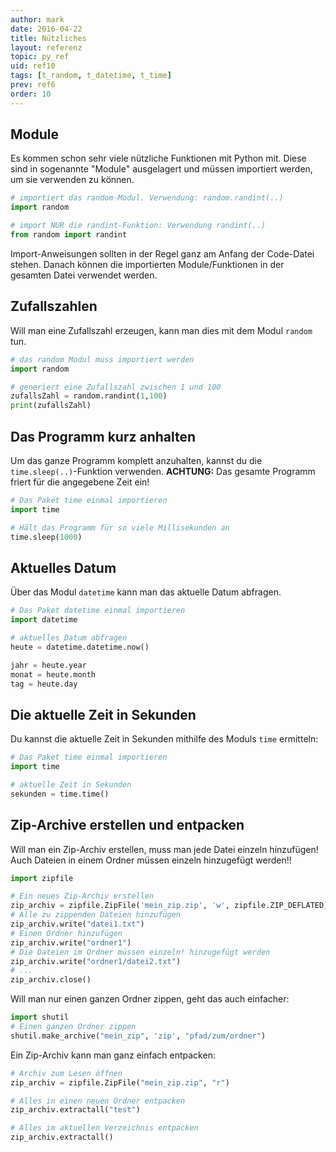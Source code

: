 ```yaml
---
author: mark
date: 2016-04-22
title: Nützliches
layout: referenz
topic: py_ref
uid: ref10
tags: [t_random, t_datetime, t_time]
prev: ref6
order: 10
---
```



## Module

Es kommen schon sehr viele nützliche Funktionen mit Python mit. Diese sind in sogenannte "Module" ausgelagert und müssen importiert werden, um sie verwenden zu können.

```python
# importiert das random-Modul. Verwendung: random.randint(..)
import random 

# import NUR die randint-Funktion: Verwendung randint(..)
from random import randint 
```

Import-Anweisungen sollten in der Regel ganz am Anfang der Code-Datei stehen. Danach können die importierten Module/Funktionen in der gesamten Datei verwendet werden.

## Zufallszahlen

Will man eine Zufallszahl erzeugen, kann man dies mit dem Modul `random` tun.

```python
# das random Modul muss importiert werden
import random

# generiert eine Zufallszahl zwischen 1 und 100
zufallsZahl = random.randint(1,100)
print(zufallsZahl)
```

## Das Programm kurz anhalten

Um das ganze Programm komplett anzuhalten, kannst du die `time.sleep(..)`-Funktion verwenden.
**ACHTUNG:** Das gesamte Programm friert für die angegebene Zeit ein!

```python
# Das Paket time einmal importieren
import time

# Hält das Programm für so viele Millisekunden an
time.sleep(1000)
```

## Aktuelles Datum

Über das Modul `datetime` kann man das aktuelle Datum abfragen.

```python
# Das Paket datetime einmal importieren
import datetime

# aktuelles Datum abfragen
heute = datetime.datetime.now()

jahr = heute.year
monat = heute.month
tag = heute.day
```  

## Die aktuelle Zeit in Sekunden

Du kannst die aktuelle Zeit in Sekunden mithilfe des Moduls `time` ermitteln:

```python
# Das Paket time einmal importieren
import time

# aktuelle Zeit in Sekunden
sekunden = time.time()
```

## Zip-Archive erstellen und entpacken

Will man ein Zip-Archiv erstellen, muss man jede Datei einzeln hinzufügen!
Auch Dateien in einem Ordner müssen einzeln hinzugefügt werden!!

```python
import zipfile

# Ein neues Zip-Archiv erstellen
zip_archiv = zipfile.ZipFile('mein_zip.zip', 'w', zipfile.ZIP_DEFLATED)
# Alle zu zippenden Dateien hinzufügen
zip_archiv.write("datei1.txt")
# Einen Ordner hinzufügen
zip_archiv.write("ordner1")
# Die Dateien im Ordner müssen einzeln! hinzugefügt werden
zip_archiv.write("ordner1/datei2.txt")
# ...
zip_archiv.close()
```

Will man nur einen ganzen Ordner zippen, geht das auch einfacher:

```python
import shutil
# Einen ganzen Ordner zippen
shutil.make_archive("mein_zip", 'zip', "pfad/zum/ordner")
```

Ein Zip-Archiv kann man ganz einfach entpacken:

```python
# Archiv zum Lesen öffnen
zip_archiv = zipfile.ZipFile("mein_zip.zip", "r")

# Alles in einen neuen Ordner entpacken
zip_archiv.extractall("test")

# Alles im aktuellen Verzeichnis entpacken
zip_archiv.extractall()
```